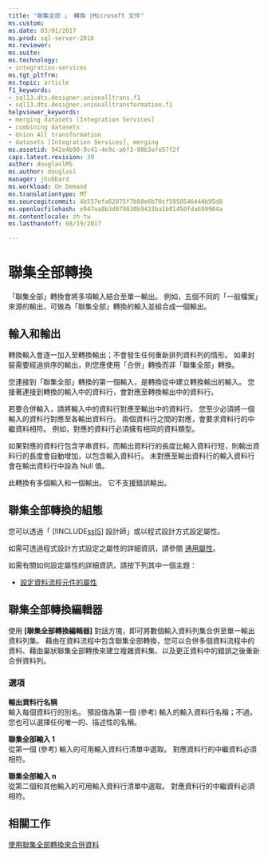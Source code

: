 ```yaml
---
title: "聯集全部 」 轉換 |Microsoft 文件"
ms.custom: 
ms.date: 03/01/2017
ms.prod: sql-server-2016
ms.reviewer: 
ms.suite: 
ms.technology:
- integration-services
ms.tgt_pltfrm: 
ms.topic: article
f1_keywords:
- sql13.dts.designer.unionalltrans.f1
- sql13.dts.designer.unionalltransformation.f1
helpviewer_keywords:
- merging datasets [Integration Services]
- combining datasets
- Union All transformation
- datasets [Integration Services], merging
ms.assetid: 942e4b90-9c41-4e9c-a6f3-80b3afe57f2f
caps.latest.revision: 39
author: douglaslMS
ms.author: douglasl
manager: jhubbard
ms.workload: On Demand
ms.translationtype: MT
ms.sourcegitcommit: 4b557efa62075f7b88e6b70cf5950546444b95d8
ms.openlocfilehash: e947aa8b3d079830b9433ba1b01450fda699904a
ms.contentlocale: zh-tw
ms.lasthandoff: 08/19/2017

---
```

# <a name="union-all-transformation"></a>聯集全部轉換
  「聯集全部」轉換會將多項輸入結合至單一輸出。 例如，五個不同的「一般檔案」來源的輸出，可做為「聯集全部」轉換的輸入並組合成一個輸出。  
  
## <a name="inputs-and-outputs"></a>輸入和輸出  
 轉換輸入會逐一加入至轉換輸出；不會發生任何重新排列資料列的情形。 如果封裝需要經過排序的輸出，則您應使用「合併」轉換而非「聯集全部」轉換。  
  
 您連接到「聯集全部」轉換的第一個輸入，是轉換從中建立轉換輸出的輸入。 您接著連接到轉換的輸入中的資料行，會對應至轉換輸出中的資料行。  
  
 若要合併輸入，請將輸入中的資料行對應至輸出中的資料行。 您至少必須將一個輸入的資料行對應至各輸出資料行。 兩個資料行之間的對應，會要求資料行的中繼資料相符。 例如，對應的資料行必須擁有相同的資料類型。  
  
 如果對應的資料行包含字串資料，而輸出資料行的長度比輸入資料行短，則輸出資料行的長度會自動增加，以包含輸入資料行。 未對應至輸出資料行的輸入資料行會在輸出資料行中設為 Null 值。  
  
 此轉換有多個輸入和一個輸出。 它不支援錯誤輸出。  
  
## <a name="configuration-of-the-union-all-transformation"></a>聯集全部轉換的組態  
 您可以透過「 [!INCLUDE[ssIS](../../../includes/ssis-md.md)] 設計師」或以程式設計方式設定屬性。  
  
 如需可透過程式設計方式設定之屬性的詳細資訊，請參閱 [通用屬性](http://msdn.microsoft.com/library/51973502-5cc6-4125-9fce-e60fa1b7b796)。  
  
 如需有關如何設定屬性的詳細資訊，請按下列其中一個主題：  
  
-   [設定資料流程元件的屬性](../../../integration-services/data-flow/set-the-properties-of-a-data-flow-component.md)  
  
## <a name="union-all-transformation-editor"></a>聯集全部轉換編輯器
  使用 **[聯集全部轉換編輯器]** 對話方塊，即可將數個輸入資料列集合併至單一輸出資料列集。 藉由在資料流程中包含聯集全部轉換，您可以合併多個資料流程中的資料、藉由巢狀聯集全部轉換來建立複雜資料集、以及更正資料中的錯誤之後重新合併資料列。  
  
### <a name="options"></a>選項  
 **輸出資料行名稱**  
 輸入每個資料行的別名。 預設值為第一個 (參考) 輸入的輸入資料行名稱；不過，您也可以選擇任何唯一的、描述性的名稱。  
  
 **聯集全部輸入 1**  
 從第一個 (參考) 輸入的可用輸入資料行清單中選取。 對應資料行的中繼資料必須相符。  
  
 **聯集全部輸入 n**  
 從第二個和其他輸入的可用輸入資料行清單中選取。 對應資料行的中繼資料必須相符。  
  
## <a name="related-tasks"></a>相關工作  
 [使用聯集全部轉換來合併資料](../../../integration-services/data-flow/transformations/merge-data-by-using-the-union-all-transformation.md)  
  
  

